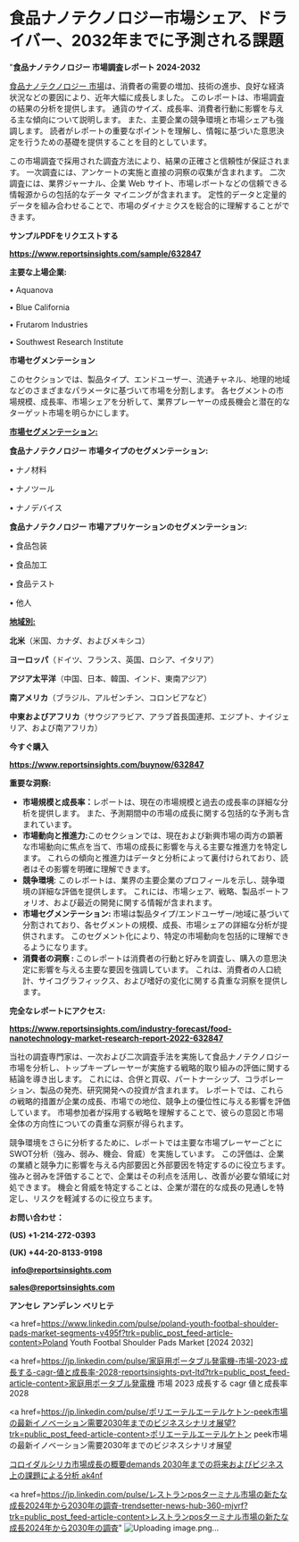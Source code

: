 # 食品ナノテクノロジー市場シェア、ドライバー、2032年までに予測される課題

"<strong>食品ナノテクノロジー 市場調査レポート 2024-2032</strong>

<a href=https://www.reportsinsights.com/sample/632847>食品ナノテクノロジー 市場</a>は、消費者の需要の増加、技術の進歩、良好な経済状況などの要因により、近年大幅に成長しました。 このレポートは、市場調査の結果の分析を提供します。 通貨のサイズ、成長率、消費者行動に影響を与える主な傾向について説明します。 また、主要企業の競争環境と市場シェアも強調します。 読者がレポートの重要なポイントを理解し、情報に基づいた意思決定を行うための基礎を提供することを目的としています。

この市場調査で採用された調査方法により、結果の正確さと信頼性が保証されます。 一次調査には、アンケートの実施と直接の洞察の収集が含まれます。 二次調査には、業界ジャーナル、企業 Web サイト、市場レポートなどの信頼できる情報源からの包括的なデータ マイニングが含まれます。 定性的データと定量的データを組み合わせることで、市場のダイナミクスを総合的に理解することができます。

<strong><b>サンプルPDFをリクエストする</b></strong>

<a href=https://www.reportsinsights.com/sample/632847><strong><u>https://www.reportsinsights.com/sample/632847</u></strong></a>

<strong>主要な上場企業:</strong>

• Aquanova

• Blue California

• Frutarom Industries

• Southwest Research Institute

<strong>市場セグメンテーション</strong>

このセクションでは、製品タイプ、エンドユーザー、流通チャネル、地理的地域などのさまざまなパラメータに基づいて市場を分割します。 各セグメントの市場規模、成長率、市場シェアを分析して、業界プレーヤーの成長機会と潜在的なターゲット市場を明らかにします。

<strong><u>市場セグメンテーション</u></strong><strong><u>:</u></strong>

<strong>食品ナノテクノロジー 市場タイプのセグメンテーション:</strong>

• ナノ材料

• ナノツール

• ナノデバイス

<strong>食品ナノテクノロジー 市場アプリケーションのセグメンテーション:</strong>

• 食品包装

• 食品加工

• 食品テスト

• 他人

<strong><u>地域別</u></strong><strong><u>:</u></strong>

<strong>北米</strong>（米国、カナダ、およびメキシコ）

<strong>ヨーロッパ</strong>（ドイツ、フランス、英国、ロシア、イタリア）

<strong>アジア太平洋</strong>（中国、日本、韓国、インド、東南アジア）

<strong>南アメリカ</strong>（ブラジル、アルゼンチン、コロンビアなど）

<strong>中東およびアフリカ</strong>（サウジアラビア、アラブ首長国連邦、エジプト、ナイジェリア、および南アフリカ）

<strong>今すぐ購入</strong>

<a href=https://www.reportsinsights.com/buynow/632847><strong><u>https://www.reportsinsights.com/buynow/632847</u></strong></a>

<strong>重要な洞察:</strong>
<ul>
  <li><strong>市場規模と成長率：</strong>レポートは、現在の市場規模と過去の成長率の詳細な分析を提供します。 また、予測期間中の市場の成長に関する包括的な予測も含まれています。</li>
  <li><strong>市場動向と推進力:</strong>このセクションでは、現在および新興市場の両方の顕著な市場動向に焦点を当て、市場の成長に影響を与える主要な推進力を特定します。 これらの傾向と推進力はデータと分析によって裏付けられており、読者はその影響を明確に理解できます。</li>
  <li><strong>競争環境</strong>: このレポートは、業界の主要企業のプロフィールを示し、競争環境の詳細な評価を提供します。 これには、市場シェア、戦略、製品ポートフォリオ、および最近の開発に関する情報が含まれます。</li>
  <li><strong>市場セグメンテーション: </strong>市場は製品タイプ/エンドユーザー/地域に基づいて分割されており、各セグメントの規模、成長、市場シェアの詳細な分析が提供されます。 このセグメント化により、特定の市場動向を包括的に理解できるようになります。</li>
  <li><strong>消費者の洞察 : </strong>このレポートは消費者の行動と好みを調査し、購入の意思決定に影響を与える主要な要因を強調しています。 これは、消費者の人口統計、サイコグラフィックス、および嗜好の変化に関する貴重な洞察を提供します。</li>
</ul>
<strong>完全なレポートにアクセス:</strong>

<a href=https://www.reportsinsights.com/industry-forecast/food-nanotechnology-market-research-report-2022-632847><strong><u><b>https://www.reportsinsights.com/industry-forecast/food-nanotechnology-market-research-report-2022-632847</b></u></strong></a>

当社の調査専門家は、一次および二次調査手法を実施して食品ナノテクノロジー市場を分析し、トップキープレーヤーが実施する戦略的取り組みの評価に関する結論を導き出します。 これには、合併と買収、パートナーシップ、コラボレーション、製品の発売、研究開発への投資が含まれます。 レポートでは、これらの戦略的措置が企業の成長、市場での地位、競争上の優位性に与える影響を評価しています。 市場参加者が採用する戦略を理解することで、彼らの意図と市場全体の方向性についての貴重な洞察が得られます。

競争環境をさらに分析するために、レポートでは主要な市場プレーヤーごとにSWOT分析（強み、弱み、機会、脅威）を実施しています。 この評価は、企業の業績と競争力に影響を与える内部要因と外部要因を特定するのに役立ちます。 強みと弱みを評価することで、企業はその利点を活用し、改善が必要な領域に対処できます。 機会と脅威を特定することは、企業が潜在的な成長の見通しを特定し、リスクを軽減するのに役立ちます。

<strong>お問い合わせ：</strong>

<strong>(US) +1-214-272-0393</strong>

<strong>(UK) +44-20-8133-9198</strong>

<strong> </strong><a href=info@reportsinsights.com><strong><u>info@reportsinsights.com</u></strong></a>

<a href=sales@reportsinsights.com><strong><u>sales@reportsinsights.com</u></strong></a>

<strong>アンセレ アンデレン ベリヒテ</strong>

<a href=https://www.linkedin.com/pulse/poland-youth-footbal-shoulder-pads-market-segments-v495f?trk=public_post_feed-article-content>Poland Youth Footbal Shoulder Pads Market [2024 2032]</a>

<a href=https://jp.linkedin.com/pulse/家庭用ポータブル発電機-市場-2023-成長する-cagr-値と成長率-2028-reportsinsights-pvt-ltd?trk=public_post_feed-article-content>家庭用ポータブル発電機 市場 2023 成長する cagr 値と成長率 2028</a>

<a href=https://jp.linkedin.com/pulse/ポリエーテルエーテルケトン-peek市場の最新イノベーション需要2030年までのビジネスシナリオ展望?trk=public_post_feed-article-content>ポリエーテルエーテルケトン peek市場の最新イノベーション需要2030年までのビジネスシナリオ展望</a>

<a href=https://www.linkedin.com/pulse/コロイダルシリカ市場成長の概要demands-2030年までの将来およびビジネス上の課題による分析-ak4nf/>コロイダルシリカ市場成長の概要demands 2030年までの将来およびビジネス上の課題による分析 ak4nf</a>

<a href=https://jp.linkedin.com/pulse/レストランposターミナル市場の新たな成長2024年から2030年の調査-trendsetter-news-hub-360-mjvrf?trk=public_post_feed-article-content>レストランposターミナル市場の新たな成長2024年から2030年の調査</a>"
![Uploading image.png…]()
